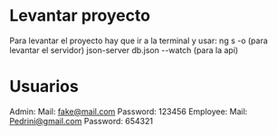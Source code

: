 # Levantar proyecto

Para levantar el proyecto hay que ir a la terminal y usar:
ng s -o (para levantar el servidor)
json-server db.json --watch (para la api)

# Usuarios

Admin:
Mail: fake@mail.com
Password: 123456
Employee:
Mail: Pedrini@gmail.com
Password: 654321
